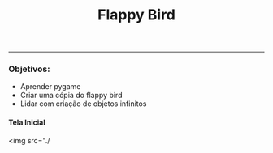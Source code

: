<html>

<header>
    <h1>Flappy Bird </h1>
</header>
<hr>
<h3>Objetivos:</h3>
    <div>
    <ul>
        <li>Aprender pygame
        <li>Criar uma cópia do flappy bird
        <li>Lidar com criação de objetos infinitos
    </ul>
    </div>



</html>



<h4>Tela Inicial</h4>

<img src="./
